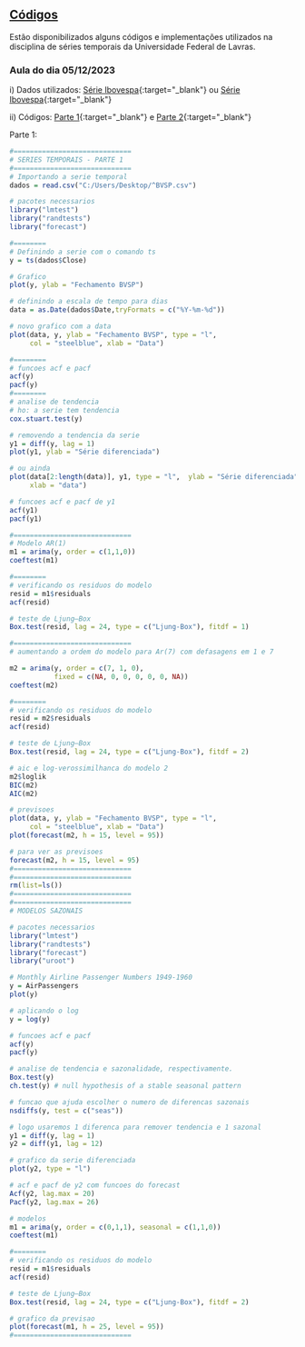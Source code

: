 ## [Códigos](#)

Estão disponibilizados alguns códigos e implementações utilizados na disciplina de séries temporais da Universidade Federal de Lavras.

### Aula do dia 05/12/2023

i) Dados utilizados: 
[Série Ibovespa](https://raw.githubusercontent.com/Luizpala/series_temporais/main/dados/%5EBVSP.csv){:target="_blank"} ou [Série Ibovespa](https://downgit.github.io/#/home?url=https://github.com/Luizpala/series_temporais/blob/main/dados/^BVSP.csv){:target="_blank"} 

ii) Códigos: 
[Parte 1](https://raw.githubusercontent.com/Luizpala/series_temporais/main/volatilidade/aula_st_1.R){:target="_blank"} e [Parte 2](https://raw.githubusercontent.com/Luizpala/series_temporais/main/volatilidade/aula_st_2.R){:target="_blank"}

Parte 1:

```r
#=============================
# SERIES TEMPORAIS - PARTE 1 
#=============================
# Importando a serie temporal 
dados = read.csv("C:/Users/Desktop/^BVSP.csv")

# pacotes necessarios
library("lmtest")
library("randtests")
library("forecast")

#========
# Definindo a serie com o comando ts
y = ts(dados$Close)

# Grafico
plot(y, ylab = "Fechamento BVSP")

# definindo a escala de tempo para dias 
data = as.Date(dados$Date,tryFormats = c("%Y-%m-%d"))

# novo grafico com a data
plot(data, y, ylab = "Fechamento BVSP", type = "l",
     col = "steelblue", xlab = "Data")

#========
# funcoes acf e pacf
acf(y)
pacf(y)
#========
# analise de tendencia
# ho: a serie tem tendencia
cox.stuart.test(y)

# removendo a tendencia da serie
y1 = diff(y, lag = 1)
plot(y1, ylab = "Série diferenciada")

# ou ainda
plot(data[2:length(data)], y1, type = "l",  ylab = "Série diferenciada",
     xlab = "data")

# funcoes acf e pacf de y1
acf(y1)
pacf(y1)

#=============================
# Modelo AR(1)
m1 = arima(y, order = c(1,1,0))
coeftest(m1)

#========
# verificando os residuos do modelo
resid = m1$residuals
acf(resid)

# teste de Ljung–Box
Box.test(resid, lag = 24, type = c("Ljung-Box"), fitdf = 1)

#=============================
# aumentando a ordem do modelo para Ar(7) com defasagens em 1 e 7

m2 = arima(y, order = c(7, 1, 0),
           fixed = c(NA, 0, 0, 0, 0, 0, NA))
coeftest(m2)

#========
# verificando os residuos do modelo
resid = m2$residuals
acf(resid)

# teste de Ljung–Box
Box.test(resid, lag = 24, type = c("Ljung-Box"), fitdf = 2)

# aic e log-verossimilhanca do modelo 2
m2$loglik
BIC(m2)
AIC(m2)

# previsoes
plot(data, y, ylab = "Fechamento BVSP", type = "l",
     col = "steelblue", xlab = "Data")
plot(forecast(m2, h = 15, level = 95))

# para ver as previsoes
forecast(m2, h = 15, level = 95)
#=============================
#=============================
rm(list=ls())
#=============================
#=============================
# MODELOS SAZONAIS

# pacotes necessarios
library("lmtest")
library("randtests")
library("forecast")
library("uroot")

# Monthly Airline Passenger Numbers 1949-1960
y = AirPassengers
plot(y)

# aplicando o log
y = log(y)

# funcoes acf e pacf
acf(y)
pacf(y)

# analise de tendencia e sazonalidade, respectivamente.
Box.test(y)
ch.test(y) # null hypothesis of a stable seasonal pattern

# funcao que ajuda escolher o numero de diferencas sazonais
nsdiffs(y, test = c("seas"))

# logo usaremos 1 diferenca para remover tendencia e 1 sazonal
y1 = diff(y, lag = 1)
y2 = diff(y1, lag = 12)

# grafico da serie diferenciada
plot(y2, type = "l")

# acf e pacf de y2 com funcoes do forecast
Acf(y2, lag.max = 20)
Pacf(y2, lag.max = 26)

# modelos
m1 = arima(y, order = c(0,1,1), seasonal = c(1,1,0))
coeftest(m1)

#========
# verificando os residuos do modelo
resid = m1$residuals
acf(resid)

# teste de Ljung–Box
Box.test(resid, lag = 24, type = c("Ljung-Box"), fitdf = 2)

# grafico da previsao
plot(forecast(m1, h = 25, level = 95))
#=============================
```



